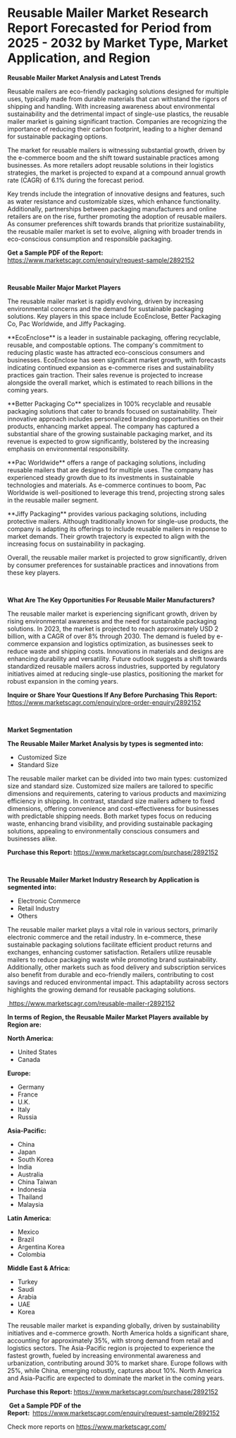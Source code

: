 <p><h1>Reusable Mailer Market Research Report Forecasted for Period from 2025 -  2032 by Market Type, Market Application, and Region</h1></p><p><strong>Reusable Mailer Market Analysis and Latest Trends</strong></p>
<p><p>Reusable mailers are eco-friendly packaging solutions designed for multiple uses, typically made from durable materials that can withstand the rigors of shipping and handling. With increasing awareness about environmental sustainability and the detrimental impact of single-use plastics, the reusable mailer market is gaining significant traction. Companies are recognizing the importance of reducing their carbon footprint, leading to a higher demand for sustainable packaging options.</p><p>The market for reusable mailers is witnessing substantial growth, driven by the e-commerce boom and the shift toward sustainable practices among businesses. As more retailers adopt reusable solutions in their logistics strategies, the market is projected to expand at a compound annual growth rate (CAGR) of 6.1% during the forecast period. </p><p>Key trends include the integration of innovative designs and features, such as water resistance and customizable sizes, which enhance functionality. Additionally, partnerships between packaging manufacturers and online retailers are on the rise, further promoting the adoption of reusable mailers. As consumer preferences shift towards brands that prioritize sustainability, the reusable mailer market is set to evolve, aligning with broader trends in eco-conscious consumption and responsible packaging.</p></p>
<p><strong>Get a Sample PDF of the Report:&nbsp;</strong> <a href="https://www.marketscagr.com/enquiry/request-sample/2892152?utm_campaign=2460&utm_medium=2&utm_source=Github&utm_content=ia&utm_term=15032025&utm_id=reusable-mailer">https://www.marketscagr.com/enquiry/request-sample/2892152</a></p>
<p>&nbsp;</p>
<p><strong>Reusable Mailer Major Market Players</strong></p>
<p><p>The reusable mailer market is rapidly evolving, driven by increasing environmental concerns and the demand for sustainable packaging solutions. Key players in this space include EcoEnclose, Better Packaging Co, Pac Worldwide, and Jiffy Packaging.</p><p>**EcoEnclose** is a leader in sustainable packaging, offering recyclable, reusable, and compostable options. The company's commitment to reducing plastic waste has attracted eco-conscious consumers and businesses. EcoEnclose has seen significant market growth, with forecasts indicating continued expansion as e-commerce rises and sustainability practices gain traction. Their sales revenue is projected to increase alongside the overall market, which is estimated to reach billions in the coming years.</p><p>**Better Packaging Co** specializes in 100% recyclable and reusable packaging solutions that cater to brands focused on sustainability. Their innovative approach includes personalized branding opportunities on their products, enhancing market appeal. The company has captured a substantial share of the growing sustainable packaging market, and its revenue is expected to grow significantly, bolstered by the increasing emphasis on environmental responsibility.</p><p>**Pac Worldwide** offers a range of packaging solutions, including reusable mailers that are designed for multiple uses. The company has experienced steady growth due to its investments in sustainable technologies and materials. As e-commerce continues to boom, Pac Worldwide is well-positioned to leverage this trend, projecting strong sales in the reusable mailer segment.</p><p>**Jiffy Packaging** provides various packaging solutions, including protective mailers. Although traditionally known for single-use products, the company is adapting its offerings to include reusable mailers in response to market demands. Their growth trajectory is expected to align with the increasing focus on sustainability in packaging.</p><p>Overall, the reusable mailer market is projected to grow significantly, driven by consumer preferences for sustainable practices and innovations from these key players.</p></p>
<p>&nbsp;</p>
<p><strong>What Are The Key Opportunities For Reusable Mailer Manufacturers?</strong></p>
<p><p>The reusable mailer market is experiencing significant growth, driven by rising environmental awareness and the need for sustainable packaging solutions. In 2023, the market is projected to reach approximately USD 2 billion, with a CAGR of over 8% through 2030. The demand is fueled by e-commerce expansion and logistics optimization, as businesses seek to reduce waste and shipping costs. Innovations in materials and designs are enhancing durability and versatility. Future outlook suggests a shift towards standardized reusable mailers across industries, supported by regulatory initiatives aimed at reducing single-use plastics, positioning the market for robust expansion in the coming years.</p></p>
<p><strong>Inquire or Share Your Questions If Any Before Purchasing This Report:</strong> <a href="https://www.marketscagr.com/enquiry/pre-order-enquiry/2892152?utm_campaign=2460&utm_medium=2&utm_source=Github&utm_content=ia&utm_term=15032025&utm_id=reusable-mailer">https://www.marketscagr.com/enquiry/pre-order-enquiry/2892152</a></p>
<p>&nbsp;</p>
<p><strong>Market Segmentation</strong></p>
<p><strong>The Reusable Mailer Market Analysis by types is segmented into:</strong></p>
<p><ul><li>Customized Size</li><li>Standard Size</li></ul></p>
<p><p>The reusable mailer market can be divided into two main types: customized size and standard size. Customized size mailers are tailored to specific dimensions and requirements, catering to various products and maximizing efficiency in shipping. In contrast, standard size mailers adhere to fixed dimensions, offering convenience and cost-effectiveness for businesses with predictable shipping needs. Both market types focus on reducing waste, enhancing brand visibility, and providing sustainable packaging solutions, appealing to environmentally conscious consumers and businesses alike.</p></p>
<p><strong>Purchase this Report:&nbsp;</strong><a href="https://www.marketscagr.com/purchase/2892152?utm_campaign=2460&utm_medium=2&utm_source=Github&utm_content=ia&utm_term=15032025&utm_id=reusable-mailer">https://www.marketscagr.com/purchase/2892152</a></p>
<p>&nbsp;</p>
<p><strong>The Reusable Mailer Market Industry Research by Application is segmented into:</strong></p>
<p><ul><li>Electronic Commerce</li><li>Retail Industry</li><li>Others</li></ul></p>
<p><p>The reusable mailer market plays a vital role in various sectors, primarily electronic commerce and the retail industry. In e-commerce, these sustainable packaging solutions facilitate efficient product returns and exchanges, enhancing customer satisfaction. Retailers utilize reusable mailers to reduce packaging waste while promoting brand sustainability. Additionally, other markets such as food delivery and subscription services also benefit from durable and eco-friendly mailers, contributing to cost savings and reduced environmental impact. This adaptability across sectors highlights the growing demand for reusable packaging solutions.</p></p>
<p><a href="https://www.marketscagr.com/reusable-mailer-r2892152?utm_campaign=2460&utm_medium=2&utm_source=Github&utm_content=ia&utm_term=15032025&utm_id=reusable-mailer">&nbsp;https://www.marketscagr.com/reusable-mailer-r2892152</a></p>
<p><strong>In terms of Region, the Reusable Mailer Market Players available by Region are:</strong></p>
<p>
    <p> <strong> North America: </strong>
        <ul>
            <li>United States</li>
            <li>Canada</li>
        </ul>
        </p> 
    <p> <strong> Europe: </strong>
        <ul>
            <li>Germany</li>
            <li>France</li>
            <li>U.K.</li>
            <li>Italy</li>
            <li>Russia</li>
        </ul>
        </p> 
    <p> <strong> Asia-Pacific: </strong>
        <ul>
            <li>China</li>
            <li>Japan</li>
            <li>South Korea</li>
            <li>India</li>
            <li>Australia</li>
            <li>China Taiwan</li>
            <li>Indonesia</li>
            <li>Thailand</li>
            <li>Malaysia</li>
        </ul>
        </p> 
    <p> <strong> Latin America: </strong>
        <ul>
            <li>Mexico</li>
            <li>Brazil</li>
            <li>Argentina Korea</li>
            <li>Colombia</li>
        </ul>
        </p> 
    <p> <strong> Middle East & Africa: </strong>
        <ul>
            <li>Turkey</li>
            <li>Saudi</li>
            <li>Arabia</li>
            <li>UAE</li>
            <li>Korea</li>
        </ul>
    </p>
    </p>
<p><p>The reusable mailer market is expanding globally, driven by sustainability initiatives and e-commerce growth. North America holds a significant share, accounting for approximately 35%, with strong demand from retail and logistics sectors. The Asia-Pacific region is projected to experience the fastest growth, fueled by increasing environmental awareness and urbanization, contributing around 30% to market share. Europe follows with 25%, while China, emerging robustly, captures about 10%. North America and Asia-Pacific are expected to dominate the market in the coming years.</p></p>
<p><strong>Purchase this Report: </strong><a href="https://www.marketscagr.com/purchase/2892152?utm_campaign=2460&utm_medium=2&utm_source=Github&utm_content=ia&utm_term=15032025&utm_id=reusable-mailer">https://www.marketscagr.com/purchase/2892152</a></p>
<p>&nbsp;<strong>Get a Sample PDF of the Report:&nbsp;&nbsp;</strong><a href="https://www.marketscagr.com/enquiry/request-sample/2892152?utm_campaign=2460&utm_medium=2&utm_source=Github&utm_content=ia&utm_term=15032025&utm_id=reusable-mailer">https://www.marketscagr.com/enquiry/request-sample/2892152</a></p>
<p><strong></strong></p>
<p>Check more reports on <a href="https://www.marketscagr.com/?utm_campaign=2460&utm_medium=2&utm_source=Github&utm_content=ia&utm_term=15032025&utm_id=reusable-mailer">https://www.marketscagr.com/</a></p>